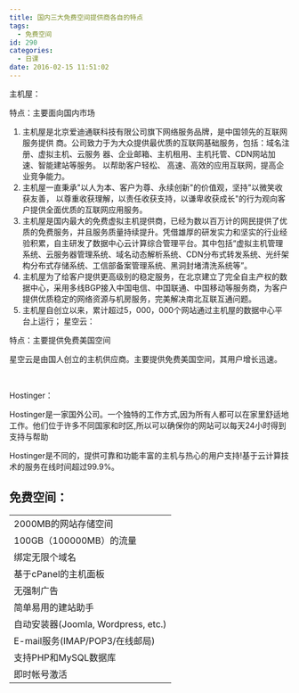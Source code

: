 ```yaml
---
title: 国内三大免费空间提供商各自的特点
tags:
  - 免费空间
id: 290
categories:
  - 日课
date: 2016-02-15 11:51:02
---
```


主机屋：

特点：主要面向国内市场

1.  主机屋是北京爱迪通联科技有限公司旗下网络服务品牌，是中国领先的互联网服务提供
商。公司致力于为大众提供最优质的互联网基础服务，包括：域名注册、虚拟主机、云服务
器、企业邮箱、主机租用、主机托管、CDN网站加速、智能建站等服务。 以帮助客户轻松、
高速、高效的应用互联网，提高企业竞争能力。
2.  主机屋一直秉承"以人为本、客户为尊、永续创新"的价值观，坚持"以微笑收获友善，
以尊重收获理解，以责任收获支持，以谦卑收获成长"的行为观向客户提供全面优质的互联网应用服务。
3.  主机屋是国内最大的免费虚拟主机提供商，已经为数以百万计的网民提供了优质的免费服务，并且服务质量持续提升。凭借雄厚的研发实力和坚实的行业经验积累，自主研发了数据中心云计算综合管理平台。其中包括“虚拟主机管理系统、云服务器管理系统、域名动态解析系统、CDN分布式转发系统、光纤架构分布式存储系统、工信部备案管理系统、黑洞封堵清洗系统等”。
4.  主机屋为了给客户提供更高级别的稳定服务，在北京建立了完全自主产权的数据中心，采用多线BGP接入中国电信、中国联通、中国移动等服务商，为客户提供优质稳定的网络资源与机房服务，完美解决南北互联互通问题。
5.  主机屋自创立以来，累计超过5，000，000个网站通过主机屋的数据中心平台上运行；
星空云：

特点：主要提供免费美国空间

星空云是由国人创立的主机供应商。主要提供免费美国空间，其用户增长迅速。

&nbsp;

Hostinger：

Hostinger是一家国外公司。一个独特的工作方式,因为所有人都可以在家里舒适地工作。他们位于许多不同国家和时区,所以可以确保你的网站可以每天24小时得到支持与帮助

Hostinger是不同的，提供可靠和功能丰富的主机与热心的用户支持!基于云计算技术的服务在线时间超过99.9%。

## 免费空间：

<table>
<tbody>
<tr class="even">
<td>2000MB的网站存储空间</td>
</tr>
<tr class="odd">
<td>100GB（100000MB）的流量</td>
</tr>
<tr class="even">
<td>绑定无限个域名</td>
</tr>
<tr class="odd">
<td>基于cPanel的主机面板</td>
</tr>
<tr class="even">
<td>无强制广告</td>
</tr>
<tr class="odd">
<td>简单易用的建站助手</td>
</tr>
<tr class="even">
<td>自动安装器(Joomla, Wordpress, etc.)</td>
</tr>
<tr class="odd">
<td>E-mail服务(IMAP/POP3/在线邮局)</td>
</tr>
<tr class="even">
<td>支持PHP和MySQL数据库</td>
</tr>
<tr class="odd">
<td>即时帐号激活</td>
</tr>
</tbody>
</table>